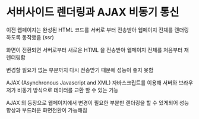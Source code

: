 # 서버사이드 렌더링과 AJAX 비동기 통신

이전 웹페이지는 완성된 HTML 코드를 서버로 부터 전송받아 웹페이지 전체를 렌더링 하도록 동작했음 (ssr)

화면이 전환되면 서버로부터 새로운 HTML 을 전송받아 웹페이지 전체를 처음부터 재렌더링함

변경할 필요가 없는 부분까지 다시 전송받기 때문에 성능이 좋지 못함



AJAX (Asynchronous Javascript and XML) 자바스크립트를 이용해 서버와 브라우저가 비동기 방식으로 데이터를 교환 할 수 있는 기능

AJAX 의 등장으로 웹페이지에서 변경이 필요한 부분만 렌더링을 할 수 있게되어 성능향상과 부드러운 화면전환이 가능해짐



&#x20;

